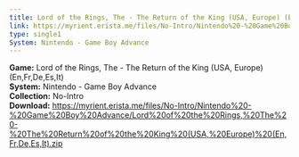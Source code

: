 ```yaml
---
title: Lord of the Rings, The - The Return of the King (USA, Europe) (En,Fr,De,Es,It)
link: https://myrient.erista.me/files/No-Intro/Nintendo%20-%20Game%20Boy%20Advance/Lord%20of%20the%20Rings,%20The%20-%20The%20Return%20of%20the%20King%20(USA,%20Europe)%20(En,Fr,De,Es,It).zip
type: single1
System: Nintendo - Game Boy Advance
---
```

<b>Game:</b> Lord of the Rings, The - The Return of the King (USA, Europe) (En,Fr,De,Es,It)<br>
<b>System:</b> Nintendo - Game Boy Advance<br>
<b>Collection:</b> No-Intro<br>
<b>Download:</b> https://myrient.erista.me/files/No-Intro/Nintendo%20-%20Game%20Boy%20Advance/Lord%20of%20the%20Rings,%20The%20-%20The%20Return%20of%20the%20King%20(USA,%20Europe)%20(En,Fr,De,Es,It).zip